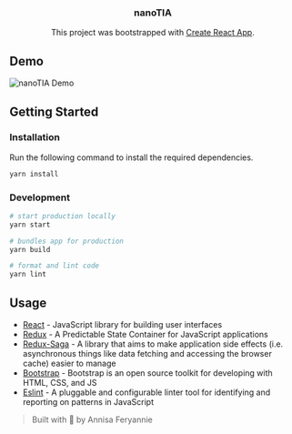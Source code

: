 <p>
  <h3 align="center">nanoTIA</h3>
  
  <p align="center">
    This project was bootstrapped with 
    <a href="https://github.com/facebook/create-react-app">Create React App</a>.
  </p>
</p>

## Demo
![nanoTIA Demo](https://github.com/xtrixia/nanoTIA/blob/master/src/assets/nanoTIA.gif "nanoTIA")


## Getting Started

### Installation

Run the following command to install the required dependencies.

```bash
yarn install
```

### Development

```bash
# start production locally
yarn start

# bundles app for production
yarn build

# format and lint code
yarn lint
```

## Usage
- [React](https://reactjs.org/) - JavaScript library for building user interfaces
- [Redux](https://redux.js.org/) - A Predictable State Container for JavaScript applications
- [Redux-Saga](https://redux-saga.js.org/) - A library that aims to make application side effects (i.e. asynchronous things like data fetching and accessing the browser cache) easier to manage
- [Bootstrap](https://getbootstrap.com/) - Bootstrap is an open source toolkit for developing with HTML, CSS, and JS
- [Eslint](https://eslint.org/) - A pluggable and configurable linter tool for identifying and reporting on patterns in JavaScript

> Built with :sparkling_heart: by Annisa Feryannie
